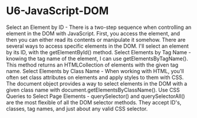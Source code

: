 # U6-JavaScript-DOM
 Select an Element by ID - There is a two-step sequence when controlling an element in the DOM with JavaScript. First, you access the element, and then you can either read its contents or manipulate it somehow. There are several ways to access specific elements in the DOM. I'll select an element by its ID, with the getElementById() method.
 Select Elements by Tag Name - knowing the tag name of the element, I can use getElementsByTagName(). This method returns an HTMLCollection of elements with the given tag name.
Select Elements by Class Name - When working with HTML, you'll often set class attributes on elements and apply styles to them with CSS. The document object provides a way to select elements in the DOM with a given class name with document.getElementsByClassName().
Use CSS Queries to Select Page Elements - querySelector() and querySelectorAll() are the most flexible of all the DOM selector methods. They accept ID's, classes, tag names, and just about any valid CSS selector.